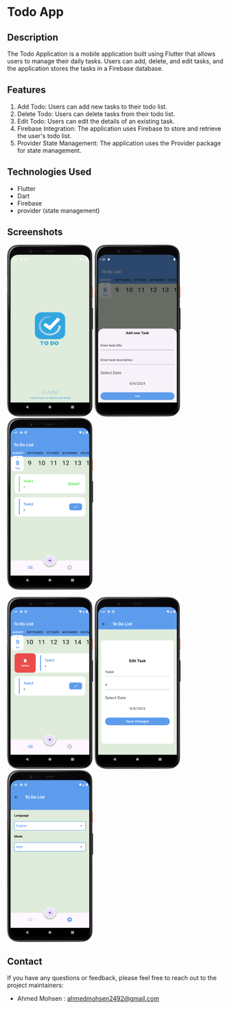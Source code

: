 # Todo App

## Description
The Todo Application is a mobile application built using Flutter that allows users to manage their daily tasks. Users can add, delete, and edit tasks, and the application stores the tasks in a Firebase database.

## Features
1. Add Todo: Users can add new tasks to their todo list.
2. Delete Todo: Users can delete tasks from their todo list.
3. Edit Todo: Users can edit the details of an existing task.
4. Firebase Integration: The application uses Firebase to store and retrieve the user's todo list.
5. Provider State Management: The application uses the Provider package for state management.

## Technologies Used
- Flutter
- Dart
- Firebase
- provider (state management)

## Screenshots
<img src="screenshots/splashScreen.png" width="200" height="400" />  <img src="screenshots/bottomsheet%20.png" width="200" height="400" />  <img src="screenshots/home1.png" width="200" height="400" /> 

<img src="screenshots/home2.png" width="200" height="400" />  <img src="screenshots/edit.png" width="200" height="400" />  <img src="screenshots/setting.png" width="200" height="400" />

## Contact
If you have any questions or feedback, please feel free to reach out to the project maintainers:
- Ahmed Mohsen : ahmedmohsen2492@gmail.com


